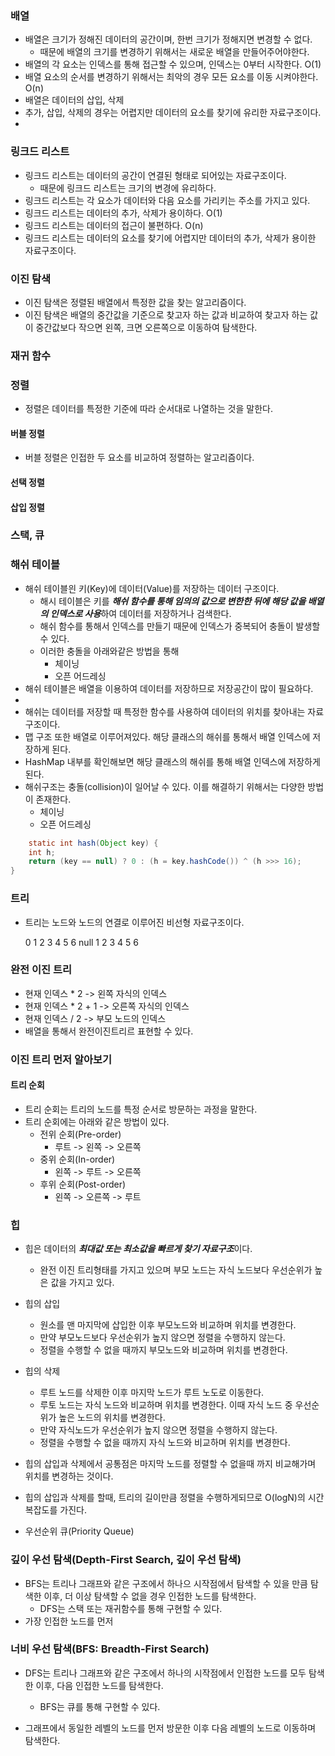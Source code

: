 ### 배열

- 배열은 크기가 정해진 데이터의 공간이며, 한번 크기가 정해지면 변경할 수 없다.
    - 때문에 배열의 크기를 변경하기 위해서는 새로운 배열을 만들어주어야한다.
- 배열의 각 요소는 인덱스를 통해 접근할 수 있으며, 인덱스는 0부터 시작한다. O(1)
- 배열 요소의 순서를 변경하기 위해서는 최악의 경우 모든 요소를 이동 시켜야한다. O(n)
- 배열은 데이터의 삽입, 삭제
- 추가, 삽입, 삭제의 경우는 어렵지만 데이터의 요소를 찾기에 유리한 자료구조이다.
-

### 링크드 리스트

- 링크드 리스트는 데이터의 공간이 연결된 형태로 되어있는 자료구조이다.
    - 때문에 링크드 리스트는 크기의 변경에 유리하다.
- 링크드 리스트는 각 요소가 데이터와 다음 요소를 가리키는 주소를 가지고 있다.
- 링크드 리스트는 데이터의 추가, 삭제가 용이하다. O(1)
- 링크드 리스트는 데이터의 접근이 불편하다. O(n)
- 링크드 리스트는 데이터의 요소를 찾기에 어렵지만 데이터의 추가, 삭제가 용이한 자료구조이다.

### 이진 탐색

- 이진 탐색은 정렬된 배열에서 특정한 값을 찾는 알고리즘이다.
- 이진 탐색은 배열의 중간값을 기준으로 찾고자 하는 값과 비교하여 찾고자 하는 값이 중간값보다 작으면 왼쪽, 크면 오른쪽으로 이동하여 탐색한다.

### 재귀 함수

### 정렬

- 정렬은 데이터를 특정한 기준에 따라 순서대로 나열하는 것을 말한다.

#### 버블 정렬

- 버블 정렬은 인접한 두 요소를 비교하여 정렬하는 알고리즘이다.

#### 선택 정렬

#### 삽입 정렬

### 스택, 큐

### 해쉬 테이블

- 해쉬 테이블읜 키(Key)에 데이터(Value)를 저장하는 데이터 구조이다.
    - 해시 테이블은 키를 ***해쉬 함수를 통해 임의의 값으로 변한한 뒤에 해당 값을 배열의 인덱스로 사용***하여 데이터를 저장하거나 검색한다.
    - 해쉬 함수를 통해서 인덱스를 만들기 때문에 인덱스가 중복되어 충돌이 발생할 수 있다.
    - 이러한 충돌을 아래와같은 방법을 통해
        - 체이닝
        - 오픈 어드레싱
- 해쉬 테이블은 배열을 이용하여 데이터를 저장하므로 저장공간이 많이 필요하다.
-
- 해쉬는 데이터를 저장할 때 특정한 함수를 사용하여 데이터의 위치를 찾아내는 자료구조이다.
- 맵 구조 또한 배열로 이루어져있다. 해당 클래스의 해쉬를 통해서 배열 인덱스에 저장하게 된다.
- HashMap 내부를 확인해보면 해당 클래스의 해쉬를 통해 배열 인덱스에 저장하게 된다.
- 해쉬구조는 충돌(collision)이 일어날 수 있다. 이를 해결하기 위해서는 다양한 방법이 존재한다.
    - 체이닝
    - 오픈 어드레싱

```java
    static int hash(Object key) {
    int h;
    return (key == null) ? 0 : (h = key.hashCode()) ^ (h >>> 16);
}

```

### 트리

- 트리는 노드와 노드의 연결로 이루어진 비선형 자료구조이다.

  0 1 2 3 4 5 6
  null 1 2 3 4 5 6

### 완전 이진 트리

- 현재 인덱스 * 2 -> 왼쪽 자식의 인덱스
- 현재 인덱스 * 2 + 1 -> 오른쪽 자식의 인덱스
- 현재 인덱스 / 2 -> 부모 노드의 인덱스
- 배열을 통해서 완전이진트리르 표현할 수 있다.

### 이진 트리 먼저 알아보기

#### 트리 순회

- 트리 순회는 트리의 노드를 특정 순서로 방문하는 과정을 말한다.
- 트리 순회에는 아래와 같은 방법이 있다.
    - 전위 순회(Pre-order)
        - 루트 -> 왼쪽 -> 오른쪽
    - 중위 순회(In-order)
        - 왼쪽 -> 루트 -> 오른쪽
    - 후위 순회(Post-order)
        - 왼쪽 -> 오른쪽 -> 루트

### 힙

- 힙은 데이터의 ***최대값 또는 최소값을 빠르게 찾기 자료구조***이다.
    - 완전 이진 트리형태를 가지고 있으며 부모 노드는 자식 노드보다 우선순위가 높은 값을 가지고 있다.
- 힙의 삽입
    - 원소를 맨 마지막에 삽입한 이후 부모노드와 비교하며 위치를 변경한다.
    - 만약 부모노드보다 우선순위가 높지 않으면 정렬을 수행하지 않는다.
    - 정렬을 수행할 수 없을 때까지 부모노드와 비교하며 위치를 변경한다.
- 힙의 삭제
    - 루트 노드를 삭제한 이후 마지막 노드가 루트 노도로 이동한다.
    - 루토 노드는 자식 노드와 비교하며 위치를 변경한다. 이때 자식 노드 중 우선순위가 높은 노드의 위치를 변경한다.
    - 만약 자식노드가 우선순위가 높지 않으면 정렬을 수행하지 않는다.
    - 정렬을 수행할 수 없을 때까지 자식 노드와 비교하며 위치를 변경한다.
- 힙의 삽입과 삭제에서 공통점은 마지막 노드를 정렬할 수 없을때 까지 비교해가며 위치를 변경하는 것이다.
- 힙의 삽입과 삭제를 할때, 트리의 길이만큼 정렬을 수행하게되므로 O(logN)의 시간복잡도를 가진다.

- 우선순위 큐(Priority Queue)

### 깊이 우선 탐색(Depth-First Search, 깊이 우선 탐색)

- BFS는 트리나 그래프와 같은 구조에서 하나으 시작점에서 탐색할 수 있을 만큼 탐색한 이후, 더 이상 탐색할 수 없을 경우 인접한 노드를 탐색한다.
    - DFS는 스택 또는 재귀함수를 통해 구현할 수 있다.
- 가장 인접한 노드를 먼저

### 너비 우선 탐색(BFS: Breadth-First Search)

- DFS는 트리나 그래프와 같은 구조에서 하나의 시작점에서 인접한 노드를 모두 탐색한 이후, 다음 인접한 노드를 탐색한다.
    - BFS는 큐를 통해 구현할 수 있다.

- 그래프에서 동일한 레벨의 노드를 먼저 방문한 이후 다음 레벨의 노드로 이동하며 탐색한다.

